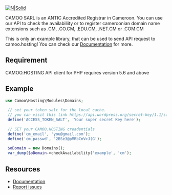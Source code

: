 [![N|Solid](https://www.camoo.hosting/img/logos/logoDomain.png)](https://www.camoo.hosting)

CAMOO SARL is an ANTIC Accredited Registrar in Cameroon.
You can use our API to check the availabiliity or to register cameroonian domain name extensions such as .CM, .CO.CM, .EDU.CM, .NET.CM or .COM.CM

This is only an example library, that can be used to send API request to camoo.hosting! You can check our [Documentation](https://api-doc.camoo.hosting) for more.

Requirement
-----------
CAMOO.HOSTING API client for PHP requires version 5.6 and above

Example
-------
```php
use Camoo\Hosting\Modules\Domains;
 
 // set your token salt for the local cache.
 // you can visit this link https://api.wordpress.org/secret-key/1.1/salt/ to pickup one
 define('ACCESS_TOKEN_SALT', 'Your super secret Key here');
 
 // SET your CAMOO.HOSTING creadentials
 define('cm_email', 'you@gmail.com');
 define('cm_passwd', '2BSe3@pMRbCnV>J(G');
 
 $oDomain = new Domains();
 var_dump($oDomain->checkAvailability('example', 'cm');
```

Resources
---------

  * [Documentation](https://api-doc.camoo.hosting)
  * [Report issues](https://github.com/camoo/hosting/issues)
